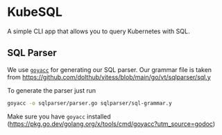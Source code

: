 # KubeSQL

A simple CLI app that allows you to query Kubernetes with SQL.


## SQL Parser

We use [`goyacc`](https://pkg.go.dev/golang.org/x/tools/cmd/goyacc?utm_source=godoc) for generating our SQL parser. Our grammar file is taken from https://github.com/dolthub/vitess/blob/main/go/vt/sqlparser/sql.y

To generate the parser just run

```bash
goyacc -o sqlparser/parser.go sqlparser/sql-grammar.y
```

Make sure you have `goyacc` installed (https://pkg.go.dev/golang.org/x/tools/cmd/goyacc?utm_source=godoc)